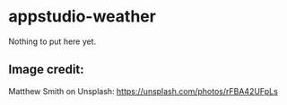 # appstudio-weather

Nothing to put here yet.




## Image credit:

Matthew Smith on Unsplash: https://unsplash.com/photos/rFBA42UFpLs


